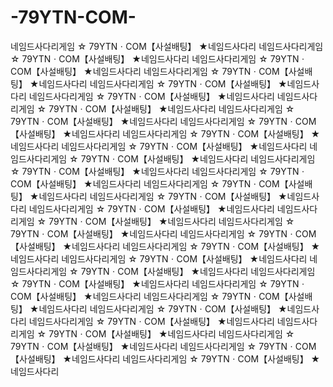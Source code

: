 -79YTN-COM-
===========

네임드사다리게임 ☆ 79YTNㆍCOM【사설배팅】 ★네임드사다리 네임드사다리게임 ☆ 79YTNㆍCOM【사설배팅】 ★네임드사다리 네임드사다리게임 ☆ 79YTNㆍCOM【사설배팅】 ★네임드사다리 네임드사다리게임 ☆ 79YTNㆍCOM【사설배팅】 ★네임드사다리 네임드사다리게임 ☆ 79YTNㆍCOM【사설배팅】 ★네임드사다리 네임드사다리게임 ☆ 79YTNㆍCOM【사설배팅】 ★네임드사다리 네임드사다리게임 ☆ 79YTNㆍCOM【사설배팅】 ★네임드사다리 네임드사다리게임 ☆ 79YTNㆍCOM【사설배팅】 ★네임드사다리 네임드사다리게임 ☆ 79YTNㆍCOM【사설배팅】 ★네임드사다리 네임드사다리게임 ☆ 79YTNㆍCOM【사설배팅】 ★네임드사다리 네임드사다리게임 ☆ 79YTNㆍCOM【사설배팅】 ★네임드사다리 네임드사다리게임 ☆ 79YTNㆍCOM【사설배팅】 ★네임드사다리 네임드사다리게임 ☆ 79YTNㆍCOM【사설배팅】 ★네임드사다리 네임드사다리게임 ☆ 79YTNㆍCOM【사설배팅】 ★네임드사다리 네임드사다리게임 ☆ 79YTNㆍCOM【사설배팅】 ★네임드사다리 네임드사다리게임 ☆ 79YTNㆍCOM【사설배팅】 ★네임드사다리 네임드사다리게임 ☆ 79YTNㆍCOM【사설배팅】 ★네임드사다리 네임드사다리게임 ☆ 79YTNㆍCOM【사설배팅】 ★네임드사다리 네임드사다리게임 ☆ 79YTNㆍCOM【사설배팅】 ★네임드사다리 네임드사다리게임 ☆ 79YTNㆍCOM【사설배팅】 ★네임드사다리 네임드사다리게임 ☆ 79YTNㆍCOM【사설배팅】 ★네임드사다리 네임드사다리게임 ☆ 79YTNㆍCOM【사설배팅】 ★네임드사다리 네임드사다리게임 ☆ 79YTNㆍCOM【사설배팅】 ★네임드사다리 네임드사다리게임 ☆ 79YTNㆍCOM【사설배팅】 ★네임드사다리 네임드사다리게임 ☆ 79YTNㆍCOM【사설배팅】 ★네임드사다리 네임드사다리게임 ☆ 79YTNㆍCOM【사설배팅】 ★네임드사다리 네임드사다리게임 ☆ 79YTNㆍCOM【사설배팅】 ★네임드사다리 네임드사다리게임 ☆ 79YTNㆍCOM【사설배팅】 ★네임드사다리 네임드사다리게임 ☆ 79YTNㆍCOM【사설배팅】 ★네임드사다리 네임드사다리게임 ☆ 79YTNㆍCOM【사설배팅】 ★네임드사다리 네임드사다리게임 ☆ 79YTNㆍCOM【사설배팅】 ★네임드사다리 네임드사다리게임 ☆ 79YTNㆍCOM【사설배팅】 ★네임드사다리 
